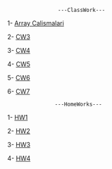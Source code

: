 
                    ---ClassWork---
1- [Array Calismalari](https://hasangulbaba.github.io/firstRepo/Arraycalismalari.html)

2- [CW3](https://hasangulbaba.github.io/firstRepo/inspector.html)

3- [CW4](https://hasangulbaba.github.io/firstRepo/index.html)

4- [CW5](https://hasangulbaba.github.io/firstRepo/CW_5.html)

5- [CW6](https://hasangulbaba.github.io/firstRepo/cw6.html)

6- [CW7](https://hasangulbaba.github.io/firstRepo/CW7/upload.html)

                   ---HomeWorks---

1- [HW1](https://hasangulbaba.github.io/firstRepo/HW1.html)

2- [HW2](https://hasangulbaba.github.io/firstRepo/database.html)

3- [HW3](https://hasangulbaba.github.io/firstRepo/hm3/a.html)

4- [HW4](https://hasangulbaba.github.io/firstRepo/index.html)
